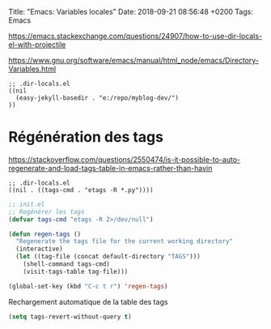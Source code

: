 Title:  "Emacs: Variables locales"
Date:   2018-09-21 08:56:48 +0200
Tags: Emacs


<https://emacs.stackexchange.com/questions/24907/how-to-use-dir-locals-el-with-projectile>

<https://www.gnu.org/software/emacs/manual/html_node/emacs/Directory-Variables.html>

```
;; .dir-locals.el
((nil
  (easy-jekyll-basedir . "e:/repo/myblog-dev/")
))
```

# Régénération des tags

<https://stackoverflow.com/questions/2550474/is-it-possible-to-auto-regenerate-and-load-tags-table-in-emacs-rather-than-havin>

```
;; .dir-locals.el
((nil . ((tags-cmd . "etags -R *.py"))))
```

```lisp
;; init.el
;; Regénérer les tags
(defvar tags-cmd "etags -R 2>/dev/null")

(defun regen-tags ()
  "Regenerate the tags file for the current working directory"
  (interactive)
  (let ((tag-file (concat default-directory "TAGS")))
    (shell-command tags-cmd)
    (visit-tags-table tag-file)))

(global-set-key (kbd "C-c t r") 'regen-tags)
```

Rechargement automatique de la table des tags

```lisp
(setq tags-revert-without-query t)
```
